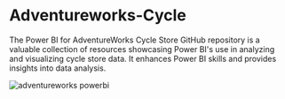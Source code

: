 # Adventureworks-Cycle
The Power BI for AdventureWorks Cycle Store GitHub repository is a valuable collection of resources showcasing Power BI's use in analyzing and visualizing cycle store data. It enhances Power BI skills and provides insights into data analysis.

![adventureworks powerbi](https://github.com/AmrAtefAmer/Adventureworks-Cycle/assets/40833849/f9b742af-91fe-4940-b9fa-ea2f32fc43a6)
